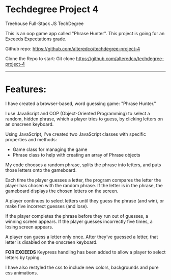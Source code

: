 # Techdegree Project 4
Treehouse Full-Stack JS TechDegree

This is an oop game app called "Phrase Hunter". This project is going for an Exceeds Expectations grade.

Github repo: https://github.com/alteredco/techdegree-project-4

Clone the Repo to start: 
Git clone https://github.com/alteredco/techdegree-project-4
_____________
# Features:
I have created a browser-based, word guessing game: "Phrase Hunter." 

I use JavaScript and OOP (Object-Oriented Programming) to select a random, hidden phrase, which a player tries to guess, by clicking letters on an onscreen keyboard.

Using JavaScript, I've created two JavaScript classes with specific properties and methods: 
* Game class for managing the game 
* Phrase class to help with creating an array of Phrase objects

My code chooses a random phrase, splits the phrase into letters, and puts those letters onto the gameboard.

Each time the player guesses a letter, the program compares the letter the player has chosen with the random phrase. If the letter is in the phrase, the gameboard displays the chosen letters on the screen.

A player continues to select letters until they guess the phrase (and win), or make five incorrect guesses (and lose).

If the player completes the phrase before they run out of guesses, a winning screen appears. If the player guesses incorrectly five times, a losing screen appears.

A player can guess a letter only once. After they’ve guessed a letter, that letter is disabled on the onscreen keyboard.

**FOR EXCEEDS**
Keypress handling has been added to allow a player to select letters by typing. 

I have also restyled the css to include new colors, backgrounds and pure css animations.

